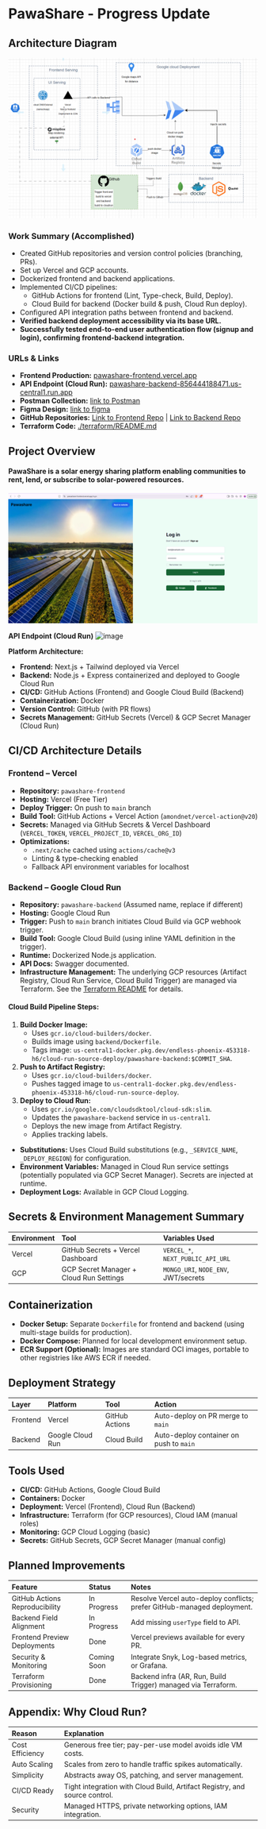 # PawaShare - Progress Update
##  Architecture Diagram
![Architecture Diagram](./assets/architecture.png)

###  Work Summary (Accomplished)

*   Created GitHub repositories and version control policies (branching, PRs).
*   Set up Vercel and GCP accounts.
*   Dockerized frontend and backend applications.
*   Implemented CI/CD pipelines:
    *   GitHub Actions for frontend (Lint, Type-check, Build, Deploy).
    *   Cloud Build for backend (Docker build & push, Cloud Run deploy).
*   Configured API integration paths between frontend and backend.
*   **Verified backend deployment accessibility via its base URL.** 
*   **Successfully tested end-to-end user authentication flow (signup and login), confirming frontend-backend integration.** 


###  URLs & Links

*   **Frontend Production:** [pawashare-frontend.vercel.app](https://pawashare-frontend.vercel.app)
*   **API Endpoint (Cloud Run):** [pawashare-backend-856444188471.us-central1.run.app](https://pawashare-backend-856444188471.us-central1.run.app)
*   **Postman Collection:** [link to Postman](https://pawashare.postman.co/workspace/PAWASHARE-Workspace~9a3c8610-ddeb-4f7f-a9de-15d7b34079f2/collection/38838735-c6ab6cb1-4332-4cf4-bbff-9e63bc0f5e23?action=share&creator=38838735)
*   **Figma Design:** [link to figma](https://www.figma.com/design/puwjUHFuqK0KCo6Lv8zD0l/P1?node-id=108-68)
*   **GitHub Repositories:** [Link to Frontend Repo](https://github.com/Althub-Team17/pawashare-frontend) | [Link to Backend Repo](https://github.com/Althub-Team17/pawashare-backend)
*   **Terraform Code:** [./terraform/README.md](./terraform/README.md)

##  Project Overview

#### PawaShare is a solar energy sharing platform enabling communities to rent, lend, or subscribe to solar-powered resources.

![alt text](image.png)

**API Endpoint (Cloud Run)**
![image](https://github.com/user-attachments/assets/7f7f090a-f9cd-42ff-bfc5-3e1d7f7c79e0)

**Platform Architecture:**

*   **Frontend:** Next.js + Tailwind deployed via Vercel
*   **Backend:** Node.js + Express containerized and deployed to Google Cloud Run
*   **CI/CD:** GitHub Actions (Frontend) and Google Cloud Build (Backend)
*   **Containerization:** Docker
*   **Version Control:** GitHub (with PR flows)
*   **Secrets Management:** GitHub Secrets (Vercel) & GCP Secret Manager (Cloud Run)


##  CI/CD Architecture Details
###  Frontend – Vercel

*   **Repository:** `pawashare-frontend`
*   **Hosting:** Vercel (Free Tier)
*   **Deploy Trigger:** On push to `main` branch
*   **Build Tool:** GitHub Actions + Vercel Action (`amondnet/vercel-action@v20`)
*   **Secrets:** Managed via GitHub Secrets & Vercel Dashboard (`VERCEL_TOKEN`, `VERCEL_PROJECT_ID`, `VERCEL_ORG_ID`)
*   **Optimizations:**
    *   `.next/cache` cached using `actions/cache@v3`
    *   Linting & type-checking enabled
    *   Fallback API environment variables for localhost

###  Backend – Google Cloud Run

*   **Repository:** `pawashare-backend` (Assumed name, replace if different)
*   **Hosting:** Google Cloud Run
*   **Trigger:** Push to `main` branch initiates Cloud Build via GCP webhook trigger.
*   **Build Tool:** Google Cloud Build (using inline YAML definition in the trigger).
*   **Runtime:** Dockerized Node.js application.
*   **API Docs:** Swagger documented.
*   **Infrastructure Management:** The underlying GCP resources (Artifact Registry, Cloud Run Service, Cloud Build Trigger) are managed via Terraform. See the [Terraform README](./terraform/README.md) for details.

#### Cloud Build Pipeline Steps:

1.  **Build Docker Image:**
    *   Uses `gcr.io/cloud-builders/docker`.
    *   Builds image using `backend/Dockerfile`.
    *   Tags image: `us-central1-docker.pkg.dev/endless-phoenix-453318-h6/cloud-run-source-deploy/pawashare-backend:$COMMIT_SHA`.
2.  **Push to Artifact Registry:**
    *   Uses `gcr.io/cloud-builders/docker`.
    *   Pushes tagged image to `us-central1-docker.pkg.dev/endless-phoenix-453318-h6/cloud-run-source-deploy`.
3.  **Deploy to Cloud Run:**
    *   Uses `gcr.io/google.com/cloudsdktool/cloud-sdk:slim`.
    *   Updates the `pawashare-backend` service in `us-central1`.
    *   Deploys the new image from Artifact Registry.
    *   Applies tracking labels.

*   **Substitutions:** Uses Cloud Build substitutions (e.g., `_SERVICE_NAME`, `_DEPLOY_REGION`) for configuration.
*   **Environment Variables:** Managed in Cloud Run service settings (potentially populated via GCP Secret Manager). Secrets are injected at runtime.
*   **Deployment Logs:** Available in GCP Cloud Logging.

##  Secrets & Environment Management Summary

| Environment | Tool                                     | Variables Used                     |
| :---------- | :--------------------------------------- | :--------------------------------- |
| Vercel      | GitHub Secrets + Vercel Dashboard        | `VERCEL_*`, `NEXT_PUBLIC_API_URL`  |
| GCP         | GCP Secret Manager + Cloud Run Settings  | `MONGO_URI`, `NODE_ENV`, JWT/secrets |

##  Containerization

*   **Docker Setup:** Separate `Dockerfile` for frontend and backend (using multi-stage builds for production).
*   **Docker Compose:** Planned for local development environment setup.
*   **ECR Support (Optional):** Images are standard OCI images, portable to other registries like AWS ECR if needed.

##  Deployment Strategy

| Layer    | Platform         | Tool             | Action                             |
| :------- | :--------------- | :--------------- | :--------------------------------- |
| Frontend | Vercel           | GitHub Actions   | Auto-deploy on PR merge to `main`  |
| Backend  | Google Cloud Run | Cloud Build      | Auto-deploy container on push to `main` |

##  Tools Used

*   **CI/CD:** GitHub Actions, Google Cloud Build
*   **Containers:** Docker
*   **Deployment:** Vercel (Frontend), Cloud Run (Backend)
*   **Infrastructure:** Terraform (for GCP resources), Cloud IAM (manual roles)
*   **Monitoring:** GCP Cloud Logging (basic)
*   **Secrets:** GitHub Secrets, GCP Secret Manager (manual config)

##  Planned Improvements

| Feature                       | Status      | Notes                                                                 |
| :---------------------------- | :---------- | :-------------------------------------------------------------------- |
| GitHub Actions Reproducibility| In Progress | Resolve Vercel auto-deploy conflicts; prefer GitHub-managed deployment. |
| Backend Field Alignment       | In Progress | Add missing `userType` field to API.                                  |
| Frontend Preview Deployments  | Done        | Vercel previews available for every PR.                               |
| Security & Monitoring         | Coming Soon | Integrate Snyk, Log-based metrics, or Grafana.                        |
| Terraform Provisioning        | Done        | Backend infra (AR, Run, Build Trigger) managed via Terraform.         |


## Appendix: Why Cloud Run?

| Reason          | Explanation                                                                 |
| :-------------- | :-------------------------------------------------------------------------- |
| Cost Efficiency | Generous free tier; pay-per-use model avoids idle VM costs.                 |
| Auto Scaling    | Scales from zero to handle traffic spikes automatically.                    |
| Simplicity      | Abstracts away OS, patching, and server management.                         |
| CI/CD Ready     | Tight integration with Cloud Build, Artifact Registry, and source control.  |
| Security        | Managed HTTPS, private networking options, IAM integration.                 |
